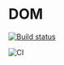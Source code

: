 # DOM

[![Build status](https://ci.appveyor.com/api/projects/status/eufxwjry60orxet6?svg=true)](https://ci.appveyor.com/project/stanislavsamo/dom)

![CI](https://github.com/stanislavsamo/DOM/actions/workflows/web.yml/badge.svg)
